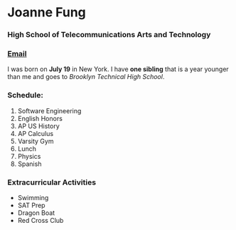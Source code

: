 # Joanne Fung  
### High School of Telecommunications Arts and Technology  
### [Email](joannef3188@hstat.org)

I was born on **July 19** in New York. I have **one sibling** that is a year younger than me and goes to _Brooklyn Technical High School_.

### Schedule:  
1. Software Engineering  
2. English Honors  
3. AP US History  
4. AP Calculus  
5. Varsity Gym  
6. Lunch  
7. Physics  
8. Spanish

### Extracurricular Activities  
 * Swimming  
 * SAT Prep  
 * Dragon Boat  
 * Red Cross Club  